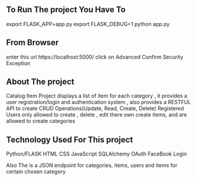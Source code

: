 To Run The project You Have To
---------------------------------
export FLASK_APP=app.py
export FLASK_DEBUG=1
python app.py

From Browser
------------
enter this url https://localhost:5000/
click on Advanced
Confirm Security Exception

About The project
------------------
Catalog Item Project displays a list of item for each category ,
it provides a user registration/login and authentication system ,
also provides a RESTFUL API to create CRUD Operations(Update, Read, Create, Delete)
Registered Users only allowed to create , delete , edit there own create items,
and are allowed to create categories

Technology Used For This project
--------------------------------
Python/FLASK
HTML
CSS
JavaScript
SQLAlchemy
OAuth
FaceBook Login

Also The is a JSON endpoint for categories, items, users and items for certain chosen category
